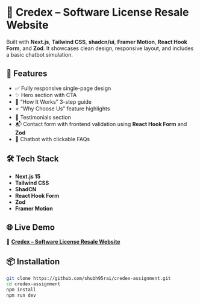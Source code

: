 # 🧾 Credex – Software License Resale Website

Built with **Next.js**, **Tailwind CSS**, **shadcn/ui**, **Framer Motion**, **React Hook Form**, and **Zod**. It showcases clean design, responsive layout, and includes a basic chatbot simulation.

## 🚀 Features

- ✅ Fully responsive single-page design
- ✨ Hero section with CTA
- 🔁 “How It Works” 3-step guide
- ⭐ “Why Choose Us” feature highlights
- 💬 Testimonials section
- 📬 Contact form with frontend validation using **React Hook Form** and **Zod**
- 🤖 Chatbot with clickable FAQs

## 🛠 Tech Stack

- **Next.js 15**
- **Tailwind CSS**
- **ShadCN**
- **React Hook Form**
- **Zod**
- **Framer Motion**

## 🌐 Live Demo

🔗 **[Credex – Software License Resale Website](https://credex-assignment-puce.vercel.app/)**

## 📦 Installation

```bash
git clone https://github.com/shubh95rai/credex-assignment.git
cd credex-assignment
npm install
npm run dev
```
